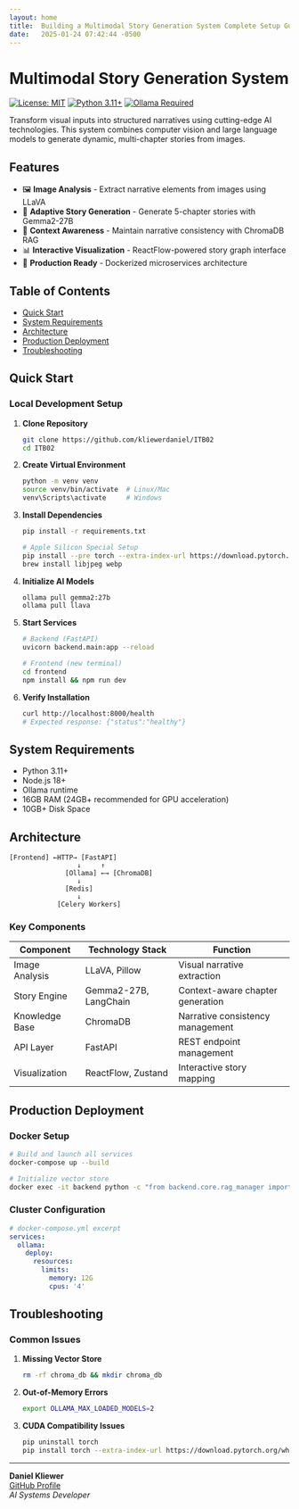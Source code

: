 ```yaml
---
layout: home
title:  Building a Multimodal Story Generation System Complete Setup Guide
date:   2025-01-24 07:42:44 -0500
---
```




# Multimodal Story Generation System

[![License: MIT](https://img.shields.io/badge/License-MIT-yellow.svg)](https://opensource.org/licenses/MIT)
[![Python 3.11+](https://img.shields.io/badge/Python-3.11%2B-blue.svg)](https://www.python.org/)
[![Ollama Required](https://img.shields.io/badge/Ollama-Required-important.svg)](https://ollama.ai/)

Transform visual inputs into structured narratives using cutting-edge AI technologies. This system combines computer vision and large language models to generate dynamic, multi-chapter stories from images.



## Features

- 🖼️ **Image Analysis** - Extract narrative elements from images using LLaVA
- 📖 **Adaptive Story Generation** - Generate 5-chapter stories with Gemma2-27B
- 🧠 **Context Awareness** - Maintain narrative consistency with ChromaDB RAG
- 📊 **Interactive Visualization** - ReactFlow-powered story graph interface
- 🚀 **Production Ready** - Dockerized microservices architecture

## Table of Contents

- [Quick Start](#quick-start)
- [System Requirements](#system-requirements)
- [Architecture](#architecture)
- [Production Deployment](#production-deployment)
- [Troubleshooting](#troubleshooting)


## Quick Start

### Local Development Setup

1. **Clone Repository**
   ```bash
   git clone https://github.com/kliewerdaniel/ITB02
   cd ITB02
   ```

2. **Create Virtual Environment**
   ```bash
   python -m venv venv
   source venv/bin/activate  # Linux/Mac
   venv\Scripts\activate     # Windows
   ```

3. **Install Dependencies**
   ```bash
   pip install -r requirements.txt
   
   # Apple Silicon Special Setup
   pip install --pre torch --extra-index-url https://download.pytorch.org/whl/nightly/cpu
   brew install libjpeg webp
   ```

4. **Initialize AI Models**
   ```bash
   ollama pull gemma2:27b
   ollama pull llava
   ```

5. **Start Services**
   ```bash
   # Backend (FastAPI)
   uvicorn backend.main:app --reload

   # Frontend (new terminal)
   cd frontend
   npm install && npm run dev
   ```

6. **Verify Installation**
   ```bash
   curl http://localhost:8000/health
   # Expected response: {"status":"healthy"}
   ```

## System Requirements

- Python 3.11+
- Node.js 18+
- Ollama runtime
- 16GB RAM (24GB+ recommended for GPU acceleration)
- 10GB+ Disk Space

## Architecture

```text
[Frontend] ←HTTP→ [FastAPI]  
                 ↓     ↑  
              [Ollama] ←→ [ChromaDB]  
                 ↓  
              [Redis]  
                 ↓  
            [Celery Workers]
```

### Key Components

| Component           | Technology Stack       | Function                           |
|---------------------|------------------------|------------------------------------|
| Image Analysis      | LLaVA, Pillow          | Visual narrative extraction        |
| Story Engine        | Gemma2-27B, LangChain  | Context-aware chapter generation   |
| Knowledge Base      | ChromaDB               | Narrative consistency management   |
| API Layer           | FastAPI                | REST endpoint management           |
| Visualization       | ReactFlow, Zustand     | Interactive story mapping          |

## Production Deployment

### Docker Setup

```bash
# Build and launch all services
docker-compose up --build

# Initialize vector store
docker exec -it backend python -c "from backend.core.rag_manager import NarrativeRAG; NarrativeRAG()"
```

### Cluster Configuration

```yaml
# docker-compose.yml excerpt
services:
  ollama:
    deploy:
      resources:
        limits:
          memory: 12G
          cpus: '4'
```

## Troubleshooting

### Common Issues

1. **Missing Vector Store**
   ```bash
   rm -rf chroma_db && mkdir chroma_db
   ```

2. **Out-of-Memory Errors**
   ```bash
   export OLLAMA_MAX_LOADED_MODELS=2
   ```

3. **CUDA Compatibility Issues**
   ```bash
   pip uninstall torch
   pip install torch --extra-index-url https://download.pytorch.org/whl/cu117
   ```


---

**Daniel Kliewer**  
[GitHub Profile](https://github.com/kliewerdaniel)  
*AI Systems Developer*  
